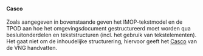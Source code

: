 #### Casco

Zoals aangegeven in bovenstaande geven het IMOP-tekstmodel en de TPOD aan hoe
het omgevingsdocument gestructureerd moet worden qua besluitonderdelen en
tekststructuren (incl. het gebruik van tekstelementen). Het gaat
niet om de inhoudelijke structurering, hiervoor geeft het
[Casco](https://vng.nl/files/vng/het_casco.pdf) van de VNG handvatten.
